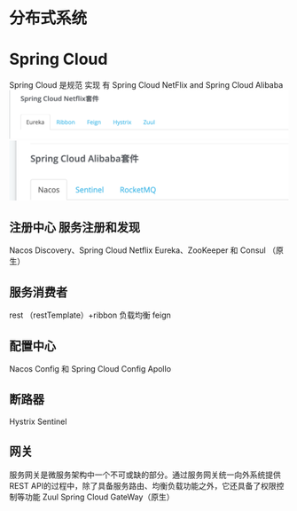 # 分布式系统

# Spring Cloud

Spring Cloud 是规范 实现 有  Spring Cloud NetFlix and Spring Cloud Alibaba
![WX20190315-164937@2x](assets/XQxLikC.png)
![1123](assets/G2MpfMe.png)

## 注册中心  服务注册和发现

Nacos Discovery、Spring Cloud Netflix Eureka、ZooKeeper 和 Consul （原生）

## 服务消费者

rest （restTemplate）+ribbon 负载均衡 feign

## 配置中心 

Nacos Config 和 Spring Cloud Config  Apollo

## 断路器

Hystrix  Sentinel

## 网关

服务网关是微服务架构中一个不可或缺的部分。通过服务网关统一向外系统提供REST API的过程中，除了具备服务路由、均衡负载功能之外，它还具备了权限控制等功能
Zuul  Spring Cloud GateWay（原生）

